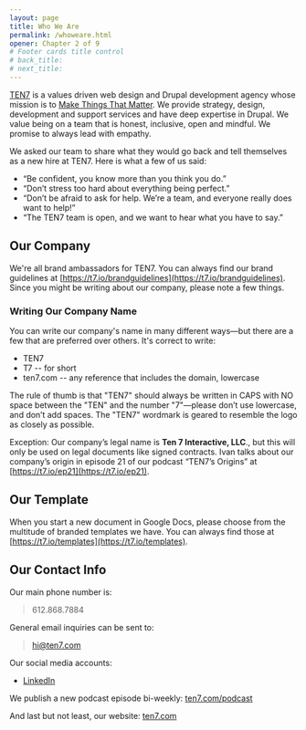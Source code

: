 ```yaml
---
layout: page
title: Who We Are
permalink: /whoweare.html
opener: Chapter 2 of 9
# Footer cards title control
# back_title:
# next_title: 
---
```


[TEN7](https://ten7.com/) is a values driven web design and Drupal development agency whose mission is to [Make Things That Matter](https://ten7.com/mission). We provide strategy, design, development and support services and have deep expertise in Drupal. We value being on a team that is honest, inclusive, open and mindful. We promise to always lead with empathy.

We asked our team to share what they would go back and tell themselves as a new hire at TEN7. Here is what a few of us said:

* “Be confident, you know more than you think you do.”
* “Don’t stress too hard about everything being perfect.”
* “Don’t be afraid to ask for help. We’re a team, and everyone really does want to help!”
* “The TEN7 team is open, and we want to hear what you have to say.”


## Our Company

We're all brand ambassadors for TEN7. You can always find our brand guidelines at [https://t7.io/brandguidelines](https://t7.io/brandguidelines). Since you might be writing about our company, please note a few things. 

### Writing Our Company Name

You can write our company's name in many different ways—but there are a few that are preferred over others.
It's correct to write:

* TEN7
* T7 -- for short
* ten7.com -- any reference that includes the domain, lowercase

The rule of thumb is that "TEN7" should always be written in CAPS with NO space between the "TEN" and the number "7"—please don’t use lowercase, and don’t add spaces. The "TEN7" wordmark is geared to resemble the logo as closely as possible.

Exception: Our company’s legal name is **Ten 7 Interactive, LLC**., but this will only be used on legal documents like signed contracts. Ivan talks about our company’s origin in episode 21 of our podcast “TEN7’s Origins” at [https://t7.io/ep21](https://t7.io/ep21).


## Our Template

When you start a new document in Google Docs, please choose from the multitude of branded templates we have. You can always find those at [https://t7.io/templates](https://t7.io/templates).

## Our Contact Info

Our main phone number is:<br/>

>612.868.7884

General email inquiries can be sent to:<br/> 
>[hi@ten7.com](hi@ten7.com)

Our social media accounts:
* [LinkedIn](https://www.linkedin.com/company/ten7)

We publish a new podcast episode bi-weekly: [ten7.com/podcast](https://ten7.com/podcast)

And last but not least, our website: [ten7.com](https://ten7.com)
